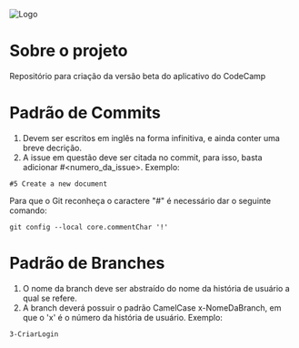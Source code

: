   ![Logo](https://user-images.githubusercontent.com/37190005/76413416-26691b00-6374-11ea-8aff-04508b2b53fa.png)


# Sobre o projeto
Repositório para criação da versão beta do aplicativo do CodeCamp
# Padrão de Commits
1. Devem ser escritos em inglês na forma infinitiva, e ainda conter uma breve decrição.
2. A issue em questão deve ser citada no commit, para isso, basta adicionar #<numero_da_issue>.
Exemplo:
```
#5 Create a new document
```
Para que o Git reconheça o caractere "#" é necessário dar o seguinte comando:
```
git config --local core.commentChar '!'
```
# Padrão de Branches
1. O nome da branch deve ser abstraído do nome da história de usuário a qual se refere.
2. A branch deverá possuir o padrão CamelCase x-NomeDaBranch, em que o 'x' é o número da história de usuário.
Exemplo:
```
3-CriarLogin
```

